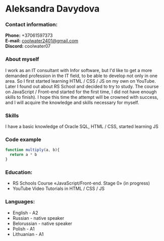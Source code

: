 
# Aleksandra Davydova


### Contact information:

**Phone:** +37061597373<br>
**E-mail:** coolwater2401@gmail.com<br>
**Discord:** coolwater07

### About myself

I work as an IT consultant with Infor software, but I'd like to get a more demanded profession in the IT field, to be able to develop not only in one area. So I first started learning HTML / CSS / JS on my own on YouTube. Later I found out about RS School and decided to try to study. The course on JavaScript / Front-end started for the first time, I did not have enough skills to finish). I hope this time the attempt will be crowned with success, and I will acquire the knowledge and skills necessary for myself.

### Skills
I have a basic knowledge of Oracle SQL, HTML / CSS, started learning JS

### Code example
```javascript
function multiply(a, b){
  return a * b
}
```

### Education:

- RS Schools Course «JavaScript/Front-end. Stage 0» (in progress)
- YouTube Video Tutorials in HTML / CSS / JS

### Languages:

- English \- А2
- Russian \- native speaker 
- Belorussian \- native speaker
- Polish \- A1
- Lithuanian \- A1
